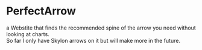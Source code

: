 # PerfectArrow
a Webstite that finds the recommended spine of the arrow you need without looking at charts. <br>
So far I only have Skylon arrows on it but will make more in the future.
